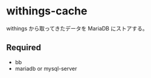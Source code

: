 # withings-cache

withings から取ってきたデータを MariaDB にストアする。

## Required

* bb
* mariadb or mysql-server
